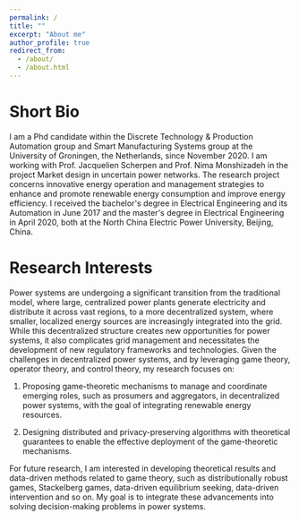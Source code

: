 ```yaml
---
permalink: /
title: ""
excerpt: "About me"
author_profile: true
redirect_from: 
  - /about/
  - /about.html
---
```


Short Bio
===

I am a Phd candidate within the Discrete Technology & Production Automation group and Smart Manufacturing Systems group at the University of Groningen, the Netherlands, since November 2020. I am working with Prof. Jacquelien Scherpen and Prof. Nima Monshizadeh in the project Market design in uncertain power networks. The research project concerns innovative energy operation and management strategies to enhance and promote renewable energy consumption and improve energy efficiency. I received the bachelor's degree in Electrical Engineering and its Automation in June 2017 and the master's degree in Electrical Engineering in April 2020, both at the North China Electric Power University, Beijing, China. 

Research Interests
===

Power systems are undergoing a significant transition from the traditional model, where large, centralized power plants generate electricity and distribute it across vast regions, to a more decentralized system, where smaller, localized energy sources are increasingly integrated into the grid. While this decentralized structure creates new opportunities for power systems, it also complicates grid management and necessitates the development of new regulatory frameworks and technologies. Given the challenges in decentralized power systems, and by leveraging game theory, operator theory, and control theory, my research focuses on: 

1. Proposing game-theoretic mechanisms to manage and coordinate emerging roles, such as prosumers and aggregators, in decentralized power systems, with the goal of integrating renewable energy resources.

2. Designing distributed and privacy-preserving algorithms with theoretical guarantees to enable the effective deployment of the game-theoretic mechanisms.

For future research, I am interested in developing theoretical results and data-driven methods related to game theory, such as distributionally robust games, Stackelberg games, data-driven equilibrium seeking, data-driven intervention and so on. My goal is to integrate these advancements into solving decision-making problems in power systems.
